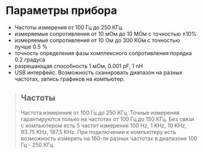 # Параметры прибора #
  * Частоты измерения от 100 Гц до 250 КГц.
  * измеряемые сопротивления от 10 мОм до 10 МОм c точностью ±10%
  * измеряемые сопротивления от 10 Ом до 300 КОм с точностью лучше 0.5 %
  * точность определения фазы комплексного сопротивления порядка 0.2 градуса
  * разрешающая способность 1 мОм, 0.001 pF, 1 nH
  * USB интерфейс. Возможность сканировать диапазон на разных частотах, запись графиков на компьютер.

> ## Частоты ##
> Частота измерения от 100 Гц до 250 КГц. Точные измерения гарантируются только на частотах от 100 Гц до 150 КГц. Без связи с компьютером есть 5 частот измерения 100 Hz, 1 KHz, 10 KHz, 93.75 KHz, 187.5 KHz. При подключении к компьютеру есть возможность измерять на 160-ти разных частотах в диапазоне 100 Гц - 250 КГц.